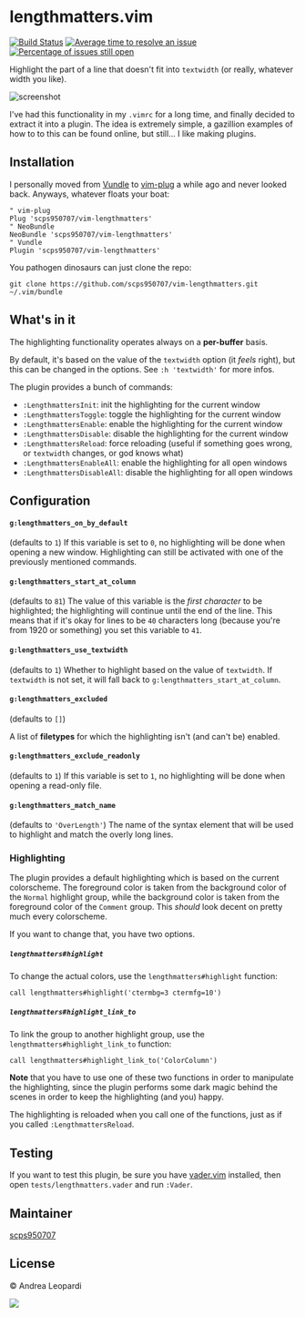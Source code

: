 # lengthmatters.vim

[![Build Status](https://travis-ci.org/scps950707/vim-lengthmatters.svg)](https://travis-ci.org/scps950707/vim-lengthmatters)
[![Average time to resolve an issue](http://isitmaintained.com/badge/resolution/scps950707/vim-lengthmatters.svg)](http://isitmaintained.com/project/scps950707/vim-lengthmatters "Average time to resolve an issue")
[![Percentage of issues still open](http://isitmaintained.com/badge/open/scps950707/vim-lengthmatters.svg)](http://isitmaintained.com/project/scps950707/vim-lengthmatters "Percentage of issues still open")

Highlight the part of a line that doesn't fit into `textwidth` (or really,
whatever width you like).

![screenshot][screenshot]

I've had this functionality in my `.vimrc` for a long time, and finally decided
to extract it into a plugin. The idea is extremely simple, a gazillion examples
of how to to this can be found online, but still... I like making plugins.

## Installation

I personally moved from [Vundle][vundle] to [vim-plug][vim-plug] a while ago and
never looked back. Anyways, whatever floats your boat:
``` viml
" vim-plug
Plug 'scps950707/vim-lengthmatters'
" NeoBundle
NeoBundle 'scps950707/vim-lengthmatters'
" Vundle
Plugin 'scps950707/vim-lengthmatters'
```

You pathogen dinosaurs can just clone the repo:
```
git clone https://github.com/scps950707/vim-lengthmatters.git ~/.vim/bundle
```


## What's in it

The highlighting functionality operates always on a **per-buffer** basis.

By default, it's based on the value of the `textwidth` option (it *feels*
right), but this can be changed in the options. See `:h 'textwidth'` for more
infos.

The plugin provides a bunch of commands:

- `:LengthmattersInit`: init the highlighting for the current window
- `:LengthmattersToggle`: toggle the highlighting for the current window
- `:LengthmattersEnable`: enable the highlighting for the current window
- `:LengthmattersDisable`: disable the highlighting for the current window
- `:LengthmattersReload`: force reloading (useful if something goes wrong, or
    `textwidth` changes, or god knows what)
- `:LengthmattersEnableAll`: enable the highlighting for all open windows
- `:LengthmattersDisableAll`: disable the highlighting for all open windows


## Configuration

#### `g:lengthmatters_on_by_default`

(defaults to `1`)
If this variable is set to `0`, no highlighting will be done
when opening a new window. Highlighting can still be activated with one of the
previously mentioned commands.

#### `g:lengthmatters_start_at_column`

(defaults to `81`)
The value of this variable is the *first character* to be highlighted; the
highlighting will continue until the end of the line. This means that if it's
okay for lines to be `40` characters long (because you're from 1920 or
something) you set this variable to `41`.

#### `g:lengthmatters_use_textwidth`

(defaults to `1`)
Whether to highlight based on the value of `textwidth`. If `textwidth` is not
set, it will fall back to `g:lengthmatters_start_at_column`.

#### `g:lengthmatters_excluded`

(defaults to `[]`)

A list of **filetypes** for which the highlighting isn't (and can't be) enabled.

#### `g:lengthmatters_exclude_readonly`

(defaults to `1`)
If this variable is set to `1`, no highlighting will be done when opening a
read-only file.

#### `g:lengthmatters_match_name`

(defaults to `'OverLength'`)
The name of the syntax element that will be used to highlight and match the
overly long lines.

### <a name=hl></a> Highlighting

The plugin provides a default highlighting which is based on the current
colorscheme. The foreground color is taken from the background color of the
`Normal` highlight group, while the background color is taken from the
foreground color of the `Comment` group. This *should* look decent on pretty
much every colorscheme.

If you want to change that, you have two options.

##### `lengthmatters#highlight`

To change the actual colors, use the `lengthmatters#highlight` function:
``` viml
call lengthmatters#highlight('ctermbg=3 ctermfg=10')
```

##### `lengthmatters#highlight_link_to`

To link the group to another highlight group, use the
`lengthmatters#highlight_link_to` function:
``` viml
call lengthmatters#highlight_link_to('ColorColumn')
```

**Note** that you have to use one of these two functions in order to manipulate
the highlighting, since the plugin performs some dark magic behind the scenes in
order to keep the highlighting (and you) happy.

The highlighting is reloaded when you call one of the functions, just as if you
called `:LengthmattersReload`.


## Testing

If you want to test this plugin, be sure you have [vader.vim][vader] installed,
then open `tests/lengthmatters.vader` and run `:Vader`.


## Maintainer
[scps950707](https://github.com/scps950707)


## License

&copy; Andrea Leopardi

[![][wtfpl-logo]][wtfpl]

[vundle]: https://github.com/gmarik/Vundle.vim
[vim-plug]: https://github.com/junegunn/vim-plug
[wtfpl]: http://www.wtfpl.net/
[wtfpl-logo]: http://www.wtfpl.net/wp-content/uploads/2012/12/logo-220x1601.png
[screenshot]: http://i.imgur.com/7lQRyRY.png "A screenshot of the plugin"
[vader]: https://github.com/junegunn/vader.vim
